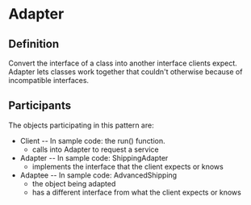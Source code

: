 # Adapter
## Definition
Convert the interface of a class into another interface clients expect. Adapter lets classes work together that couldn't otherwise because of incompatible interfaces.

## Participants
The objects participating in this pattern are:
- Client -- In sample code: the run() function.
    - calls into Adapter to request a service
- Adapter -- In sample code: ShippingAdapter
    - implements the interface that the client expects or knows
- Adaptee -- In sample code: AdvancedShipping
    - the object being adapted
    - has a different interface from what the client expects or knows
